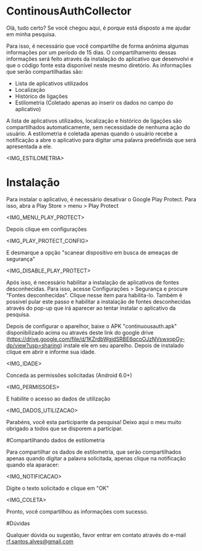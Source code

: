 # ContinousAuthCollector

Olá, tudo certo?
Se você chegou aqui, é porque está disposto a me ajudar em minha pesquisa.

Para isso, é necessário que você compartilhe de forma anônima algumas informações por um período de 15 dias.
O compartilhamento dessas informações será feito através da instalação do aplicativo que desenvolvi e que o código fonte esta disponível neste mesmo diretório. As informações que serão compartilhadas são:

- Lista de aplicativos utilizados
- Localização
- Histórico de ligações
- Estilometria (Coletado apenas ao inserir os dados no campo do aplicativo)

A lista de aplicativos utilizados, localização e histórico de ligações são compartilhados automaticamente, sem necessidade de nenhuma ação do usuário. A estilometria é coletada apenas quando o usuário recebe a notificação a abre o aplicativo para digitar uma palavra predefinida que será apresentada a ele.

<IMG_ESTILOMETRIA>

# Instalação
Para instalar o aplicativo, é necessário desativar o Google Play Protect.
Para isso, abra a Play Store > menu > Play Protect

<IMG_MENU_PLAY_PROTECT>

Depois clique em configurações

<IMG_PLAY_PROTECT_CONFIG>

E desmarque a opção "scanear dispositivo em busca de ameaças de segurança"

<IMG_DISABLE_PLAY_PROTECT>

Após isso, é necessário habilitar a instalação de aplicativos de fontes desconhecidas.
Para isso, acesse Configurações > Segurança e procure "Fontes desconhecidas". Clique nesse item para habilita-lo.
Também é possivel pular este passo e habilitar a instalação de fontes desconhecidas através do pop-up que irá aparecer ao tentar instalar o aplicativo da pesquisa.

Depois de configurar o aparelhor, baixe o APK "continuousauth.apk" disponibilizado acima ou através deste link do google drive (https://drive.google.com/file/d/1KZrdbWgjdSRBE6qcoOJzNVswxopGy-dp/view?usp=sharing) instale ele em seu aparelho. Depois de instalado clique em abrir e informe sua idade.

<IMG_IDADE>

Conceda as permissões solicitadas (Android 6.0+)

<IMG_PERMISSOES>

E habilite o acesso ao dados de utilização

<IMG_DADOS_UTILIZACAO>

Parabéns, você esta participante da pesquisa!
Deixo aqui o meu muito obrigado a todos que se disporem a participar.

#Compartilhando dados de estilometria

Para compartilhar os dados de estilometria, que serão compartilhados apenas quando digitar a palavra solicitada, apenas clique na notificação quando ela aparacer:

<IMG_NOTIFICACAO>

Digite o texto solicitado e clique em "OK"

<IMG_COLETA>

Pronto, você compartilhou as informações com sucesso.

#Dúvidas

Qualquer dúvida ou sugestão, favor entrar em contato através do e-mail rf.santos.alves@gmail.com

